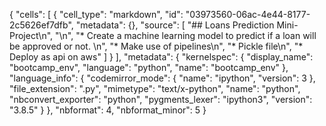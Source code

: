 {
 "cells": [
  {
   "cell_type": "markdown",
   "id": "03973560-06ac-4e44-8177-2c5626ef7dfb",
   "metadata": {},
   "source": [
    "## Loans Prediction Mini-Project\n",
    "\n",
    "* Create a machine learning model to predict if a loan will be approved or not.  \n",
    "* Make use of pipelines\n",
    "* Pickle file\n",
    "* Deploy as api on aws"
   ]
  }
 ],
 "metadata": {
  "kernelspec": {
   "display_name": "bootcamp_env",
   "language": "python",
   "name": "bootcamp_env"
  },
  "language_info": {
   "codemirror_mode": {
    "name": "ipython",
    "version": 3
   },
   "file_extension": ".py",
   "mimetype": "text/x-python",
   "name": "python",
   "nbconvert_exporter": "python",
   "pygments_lexer": "ipython3",
   "version": "3.8.5"
  }
 },
 "nbformat": 4,
 "nbformat_minor": 5
}
